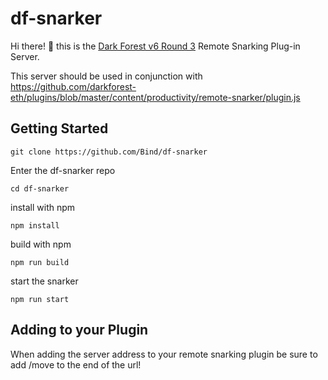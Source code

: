 # df-snarker

Hi there! :wave: this is the [Dark Forest v6 Round 3](https://zkga.me) Remote Snarking Plug-in Server.

This server should be used in conjunction with https://github.com/darkforest-eth/plugins/blob/master/content/productivity/remote-snarker/plugin.js


## Getting Started

`git clone https://github.com/Bind/df-snarker`

Enter the df-snarker repo

`cd df-snarker`

install with npm

`npm install`

build with npm

`npm run build`

start the snarker

`npm run start`


## Adding to your Plugin

When adding the server address to your remote snarking plugin be sure to add /move to the end of the url!
